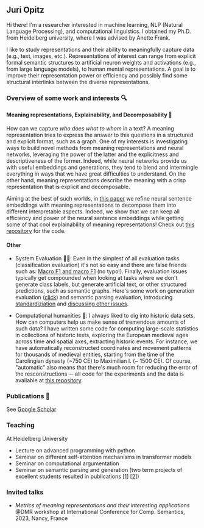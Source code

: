 ## Juri Opitz

Hi there! I'm a researcher interested in machine learning, NLP (Natural Language Processing), and computational linguistics. I obtained my Ph.D. from Heidelberg university, where I was advised by Anette Frank.

I like to study representations and their ability to meaningfully capture data (e.g., text, images, etc.). Representations of interest can range from explicit formal semantic structures to artificial neuron weights and activations (e.g., from large language models), to human mental representations. A goal is to improve their representation power or efficiency and possibly find some structural interlinks between the diverse representations.

### Overview of some work and interests 🔍

#### Meaning representations, Explainability, and Decomposability 🧐

How can we capture *who does what to whom* in a text? A meaning representation tries to express the answer to this questions in a structured and explicit format, such as a graph. One of my interests is investigating ways to build novel methods from meaning representations and neural networks, leveraging the power of the latter and the explicitness and descriptiveness of the former. Indeed, while neural networks provide us with useful embeddings and generations, they tend to blend and intermingle everything in ways that we have great difficulties to understand. On the other hand, meaning representations describe the meaning with a crisp representation that is explicit and decomposable.

Aiming at the best of such worlds, in [this paper](https://arxiv.org/abs/2206.07023) we refine neural sentence embeddings with meaning representations to decompose them into different interpretable aspects. Indeed, we show that we can keep all efficiency and power of the neural sentence embeddings while getting some of that cool explainability of meaning representations! Check out [this repository](https://github.com/flipz357/S3BERT) for the code.

#### Other

- System Evaluation 😵‍💫: Even in the simplest of all evaluation tasks (classification evaluation) it's not so easy and there are false friends such as: [Macro F1 and macro F1](https://arxiv.org/abs/1911.03347) (no typo!). Finally, evaluation issues typically get compounded when looking at tasks where we don't generate class labels, but generate artificial text, or other structured predictions, such as semantic graphs. Here's some work on generation evaluation ([click](https://arxiv.org/abs/2305.16819)) and semantic parsing evaluation, introducing [standardiziation](https://arxiv.org/abs/2305.06993) and [discussing other issues](https://arxiv.org/abs/2210.06461).

- Computational humanities 🤴: I always liked to dig into historic data sets. How can computers help us make sense of tremendous amounts of such data? I have written some code for computing large-scale statistics in collections of historic texts, exploring the European medieval ages across time and spatial axes, extracting historic events. For instance, we have automatically reconstructed coordinates and movement patterns for thousands of medieval entities, starting from the time of the Carolingian dynasty (~750 CE) to Maximilian I. (~ 1500 CE). Of course, "automatic" also means that there's much room for reducing the error of the resconstructions -- all code for the experiments and the data is available at [this repository](https://github.com/flipz357/regesta-imperii-to-semgis).

### Publications 📜

See [Google Scholar](https://scholar.google.de/citations?user=DzxugZIAAAAJ&hl=de)

### Teaching

At Heidelberg University

- Lecture on advanced programming with python
- Seminar on different self-attention mechanisms in transformer models
- Seminar on computational argumentation
- Seminar on semantic parsing and generation (two term projects of excellent students resulted in publications [[1](https://arxiv.org/abs/2106.04565)] [[2](https://arxiv.org/abs/2203.13226)])

### Invited talks

- *Metrics of meaning representations and their interesting applications* @DMR workshop at International Conference for Comp. Semantics, 2023, Nancy, France


